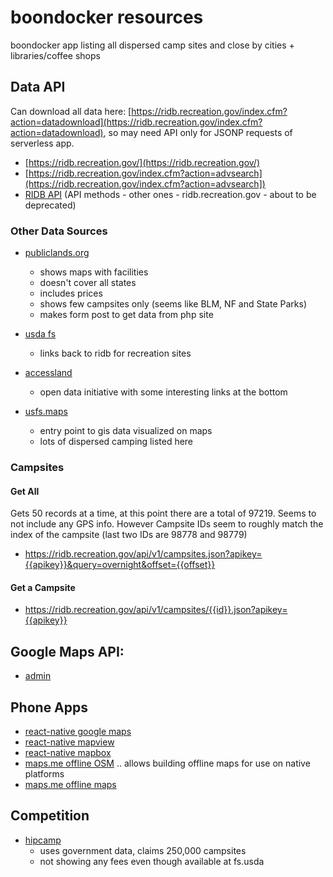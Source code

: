 # boondocker resources

boondocker app listing all dispersed camp sites and close by cities + libraries/coffee shops

## Data API

Can download all data here:
[https://ridb.recreation.gov/index.cfm?action=datadownload](https://ridb.recreation.gov/index.cfm?action=datadownload),
so may need API only for JSONP requests of serverless app.

- [https://ridb.recreation.gov/](https://ridb.recreation.gov/)
- [https://ridb.recreation.gov/index.cfm?action=advsearch](https://ridb.recreation.gov/index.cfm?action=advsearch])
- [RIDB API](http://usda.github.io/RIDB/) (API methods - other ones - ridb.recreation.gov - about to be deprecated)

### Other Data Sources

- [publiclands.org](http://publiclands.org/) 
  - shows maps with facilities
  - doesn't cover all states
  - includes prices
  - shows few campsites only (seems like BLM, NF and State Parks)
  - makes form post to get data from php site

- [usda fs](http://www.usda.gov/wps/portal/usda/usdahome?navid=data#FS)
  - links back to ridb for recreation sites

- [accessland](http://accessland.org/)
  - open data initiative with some interesting links at the bottom

- [usfs.maps](http://usfs.maps.arcgis.com/home/index.html)
  - entry point to gis data visualized on maps
  - lots of dispersed camping listed here

### Campsites

#### Get All

Gets 50 records at a time, at this point there are a total of 97219. Seems to not include any GPS info.
However Campsite IDs seem to roughly match the index of the campsite (last two IDs are 98778 and 98779)

- https://ridb.recreation.gov/api/v1/campsites.json?apikey={{apikey}}&query=overnight&offset={{offset}}

#### Get a Campsite

- https://ridb.recreation.gov/api/v1/campsites/{{id}}.json?apikey={{apikey}}

## Google Maps API:  

- [admin](https://console.developers.google.com/iam-admin)

## Phone Apps

- [react-native google maps](https://github.com/lelandrichardson/react-native-maps)
- [react-native mapview](https://facebook.github.io/react-native/docs/mapview.html#mapview)
- [react-native mapbox](https://github.com/mapbox/react-native-mapbox-gl)
- [maps.me offline OSM](https://github.com/mapsme/omim) .. allows building offline maps for use on native platforms
- [maps.me offline maps](https://github.com/mapsme/api-android)


## Competition

- [hipcamp](https://www.hipcamp.com)
  - uses government data, claims 250,000 campsites 
  - not showing any fees even though available at fs.usda
